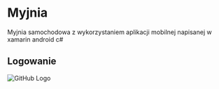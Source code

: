 # Myjnia
Myjnia samochodowa z wykorzystaniem aplikacji mobilnej napisanej w xamarin android c#
## Logowanie
![GitHub Logo](https://drive.google.com/drive/u/0/folders/1GkA1DpEl7Vw6BQK9LB76y2SCZDOE1ofJ)
